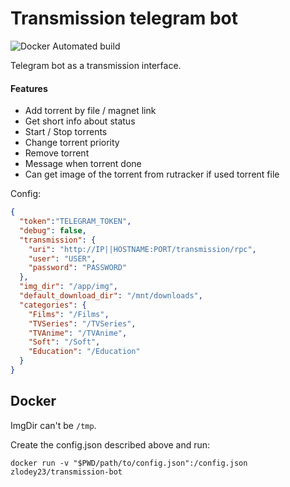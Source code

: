 # Transmission telegram bot

![Docker Automated build](https://img.shields.io/docker/automated/zlodey23/transmission-bot)

Telegram bot as a transmission interface.

#### Features
 * Add torrent by file / magnet link
 * Get short info about status
 * Start / Stop torrents
 * Change torrent priority
 * Remove torrent
 * Message when torrent done
 * Can get image of the torrent from rutracker if used torrent file

Config:
```json
{
  "token":"TELEGRAM_TOKEN",
  "debug": false,
  "transmission": {
    "uri": "http://IP||HOSTNAME:PORT/transmission/rpc",
    "user": "USER",
    "password": "PASSWORD"
  },
  "img_dir": "/app/img",
  "default_download_dir": "/mnt/downloads",
  "categories": {
    "Films": "/Films",
    "TVSeries": "/TVSeries",
    "TVAnime": "/TVAnime",
    "Soft": "/Soft",
    "Education": "/Education"
  }
}
```

## Docker

ImgDir can't be `/tmp`. 

Create the config.json described above and run:

```
docker run -v "$PWD/path/to/config.json":/config.json zlodey23/transmission-bot  
```